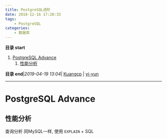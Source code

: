 ```yaml
---
title: PostgreSQL进阶
date: 2018-12-16 17:28:33
tags: 
    - PostgreSQL
categories: 
    - 数据库
---
```


**目录 start**
 
1. [PostgreSQL Advance](#postgresql-advance)
    1. [性能分析](#性能分析)

**目录 end**|_2019-04-19 13:04_| [Kuangcp](https://github.com/Kuangcp/Note) | [yi-yun](https://github.com/yi-yun/Memo)
****************************************
# PostgreSQL Advance


## 性能分析

查询分析 同MySQL一样, 使用 `EXPLAIN` + SQL

